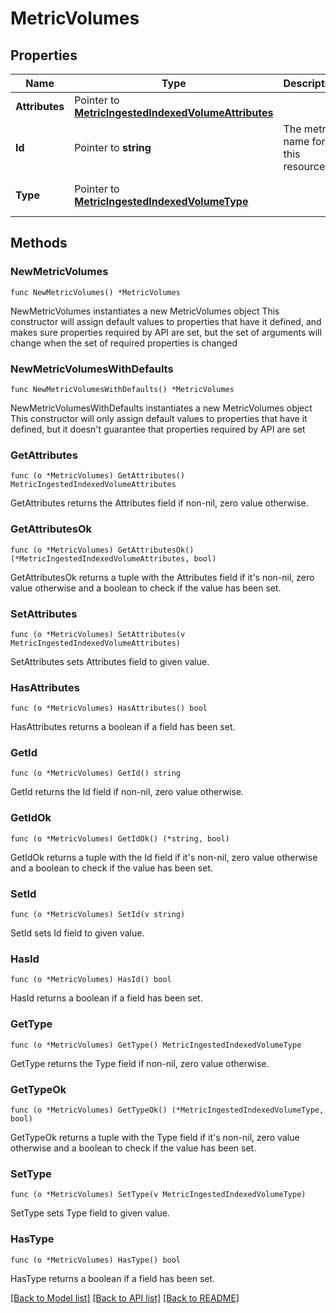 # MetricVolumes

## Properties

Name | Type | Description | Notes
------------ | ------------- | ------------- | -------------
**Attributes** | Pointer to [**MetricIngestedIndexedVolumeAttributes**](MetricIngestedIndexedVolumeAttributes.md) |  | [optional] 
**Id** | Pointer to **string** | The metric name for this resource. | [optional] 
**Type** | Pointer to [**MetricIngestedIndexedVolumeType**](MetricIngestedIndexedVolumeType.md) |  | [optional] [default to "metric_volumes"]

## Methods

### NewMetricVolumes

`func NewMetricVolumes() *MetricVolumes`

NewMetricVolumes instantiates a new MetricVolumes object
This constructor will assign default values to properties that have it defined,
and makes sure properties required by API are set, but the set of arguments
will change when the set of required properties is changed

### NewMetricVolumesWithDefaults

`func NewMetricVolumesWithDefaults() *MetricVolumes`

NewMetricVolumesWithDefaults instantiates a new MetricVolumes object
This constructor will only assign default values to properties that have it defined,
but it doesn't guarantee that properties required by API are set

### GetAttributes

`func (o *MetricVolumes) GetAttributes() MetricIngestedIndexedVolumeAttributes`

GetAttributes returns the Attributes field if non-nil, zero value otherwise.

### GetAttributesOk

`func (o *MetricVolumes) GetAttributesOk() (*MetricIngestedIndexedVolumeAttributes, bool)`

GetAttributesOk returns a tuple with the Attributes field if it's non-nil, zero value otherwise
and a boolean to check if the value has been set.

### SetAttributes

`func (o *MetricVolumes) SetAttributes(v MetricIngestedIndexedVolumeAttributes)`

SetAttributes sets Attributes field to given value.

### HasAttributes

`func (o *MetricVolumes) HasAttributes() bool`

HasAttributes returns a boolean if a field has been set.

### GetId

`func (o *MetricVolumes) GetId() string`

GetId returns the Id field if non-nil, zero value otherwise.

### GetIdOk

`func (o *MetricVolumes) GetIdOk() (*string, bool)`

GetIdOk returns a tuple with the Id field if it's non-nil, zero value otherwise
and a boolean to check if the value has been set.

### SetId

`func (o *MetricVolumes) SetId(v string)`

SetId sets Id field to given value.

### HasId

`func (o *MetricVolumes) HasId() bool`

HasId returns a boolean if a field has been set.

### GetType

`func (o *MetricVolumes) GetType() MetricIngestedIndexedVolumeType`

GetType returns the Type field if non-nil, zero value otherwise.

### GetTypeOk

`func (o *MetricVolumes) GetTypeOk() (*MetricIngestedIndexedVolumeType, bool)`

GetTypeOk returns a tuple with the Type field if it's non-nil, zero value otherwise
and a boolean to check if the value has been set.

### SetType

`func (o *MetricVolumes) SetType(v MetricIngestedIndexedVolumeType)`

SetType sets Type field to given value.

### HasType

`func (o *MetricVolumes) HasType() bool`

HasType returns a boolean if a field has been set.


[[Back to Model list]](../README.md#documentation-for-models) [[Back to API list]](../README.md#documentation-for-api-endpoints) [[Back to README]](../README.md)


